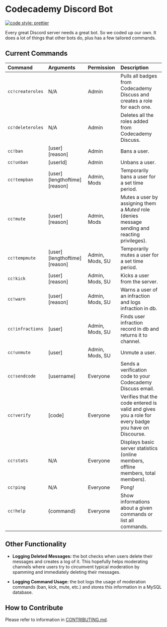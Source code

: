 # Codecademy Discord Bot

[![code style: prettier](https://img.shields.io/badge/code_style-prettier-ff69b4.svg?style=flat-square)](https://github.com/prettier/prettier)

Every great Discord server needs a great bot. So we coded up our own. It does a lot of things that other bots do, plus has a few tailored commands.

## Current Commands

|      Command        |         Arguments       |    Permission       |                      Description                                                                     |
|:--------------------|:------------------------|:--------------------|:-----------------------------------------------------------------------------------------------------|
| `cc!createroles`    | N/A                     | Admin               | Pulls all badges from Codecademy Discuss and creates a role for each one.                            |
| `cc!deleteroles`    | N/A                     | Admin               | Deletes all the roles added from Codecademy Discuss.                                                 |
| `cc!ban`            | [user] [reason]         | Admin               | Bans a user.                                                                                         |
| `cc!unban`          | [userId]                | Admin               | Unbans a user.                                                                                       |
| `cc!tempban`        | [user] [lengthoftime] [reason] | Admin, Mods  | Temporarily bans a user for a set time period.                                           |
| `cc!mute`           | [user] [reason]         | Admin, Mods         | Mutes a user by assigning them a _Muted_ role (denies message sending and reacting privileges).      |
| `cc!tempmute`       | [user] [lengthoftime] [reason] | Admin, Mods, SU | Temporarily mutes a user for a set time period.                                                   |
| `cc!kick`           | [user] [reason]         | Admin, Mods, SU     | Kicks a user from the server.                                                                        |
| `cc!warn`           | [user] [reason]         | Admin, Mods, SU     | Warns a user of an infraction and logs infraction in db.                                             | 
| `cc!infractions`    | [user]                  | Admin, Mods, SU     | Finds user infraction record in db and returns it to channel.                                        |
| `cc!unmute`         | [user]                  | Admin, Mods, SU     | Unmute a user.                                                                                       |
| `cc!sendcode`       | [username]              | Everyone            | Sends a verification code to your Codecademy Discuss email.                                          |
| `cc!verify`         | [code]                  | Everyone            | Verifies that the code entered is valid and gives you a role for every badge you have on Discourse.  |
| `cc!stats`          | N/A                     | Everyone            | Displays basic server statistics (online members, offline members, total members).                   |
| `cc!ping`           | N/A                     | Everyone            | Pong!                                                                                                |
| `cc!help`           | {command}               | Everyone            | Show informations about a given commands or list all commands.                                       |

## Other Functionality

- **Logging Deleted Messages:** the bot checks when users delete their messages and creates a log of it. This hopefully helps moderating channels where users try to circumvent typical moderation by spamming and immediately deleting their messages.

- **Logging Command Usage:** the bot logs the usage of moderation commands (ban, kick, mute, etc.) and stores this information in a MySQL database.

## How to Contribute

Please refer to information in [CONTRIBUTING.md](CONTRIBUTING.md).
